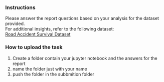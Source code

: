 ### Instructions 
Please answer the report questions based on your analysis for the dataset provided.  
For additional insights, refer to the following dataset:  
[Road Accident Survival Dataset](https://www.kaggle.com/datasets/himelsarder/road-accident-survival-dataset)

### How to upload the task
1. Create a folder contain your jupyter notebook and the answers for the report
2. name the folder just with your name
3. push the folder in the subbmition folder